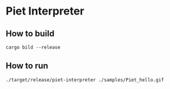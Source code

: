 # Piet Interpreter

## How to build

```
cargo bild --release
```

## How to run

```
./target/release/piet-interpreter ./samples/Piet_hello.gif
```
